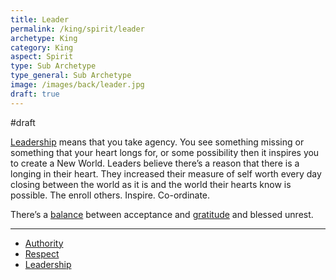```yaml
---
title: Leader
permalink: /king/spirit/leader
archetype: King
category: King
aspect: Spirit
type: Sub Archetype
type_general: Sub Archetype
image: /images/back/leader.jpg
draft: true
---
```

#draft   
  
[Leadership](/king/spirit/leader/leadership) means that you take agency. You see something missing or something that your heart longs for, or some possibility then it inspires you to create a New World. Leaders believe there’s a reason that there is a longing in their heart. They increased their measure of self worth  every day closing between the world as it is and the world their hearts know is possible. The enroll others. Inspire. Co-ordinate.   
  
There’s a [balance](/king/body/ruler_and_judge/balance) between acceptance and [gratitude](/lover/heart/care_giver/gratitude) and blessed unrest.  

---
- [Authority](/king/spirit/leader/authority)
- [Respect](/king/spirit/leader/respect)
- [Leadership](/king/spirit/leader/leadership)
